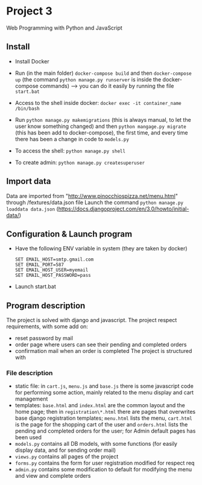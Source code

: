 # Project 3

Web Programming with Python and JavaScript

## Install
- Install Docker
- Run (in the main folder) `docker-compose build` and then `docker-compose up` (the command `python manage.py runserver` is inside the docker-compose commands)
--> you can do it easily by running the file `start.bat`
- Access to the shell inside docker: `docker exec -it container_name /bin/bash`
- Run `python manage.py makemigrations` (this is always manual, to let the user know something changed) and then `python mangage.py migrate` (this has been add to docker-compose), the first time, and every time there has been a change in code to `models.py`

- To access the shell: `python manage.py shell`
- To create admin: `python manage.py createsuperuser`


## Import data
Data are imported from "http://www.pinocchiospizza.net/menu.html" through /fextures/data.json file
Launch the command `python manage.py loaddata data.json`
(https://docs.djangoproject.com/en/3.0/howto/initial-data/)


## Configuration & Launch program
- Have the following ENV variable in system (they are taken by docker)
    ```
    SET EMAIL_HOST=smtp.gmail.com
    SET EMAIL_PORT=587
    SET EMAIL_HOST_USER=myemail
    SET EMAIL_HOST_PASSWORD=pass
    ```
- Launch start.bat


## Program description
The project is solved with django and javascript.
The project respect requirements, with some add on:
- reset password by mail
- order page where users can see their pending and completed orders
- confirmation mail when an order is completed
The project is structured with

### File description
- static file: in `cart.js`, `menu.js` and `base.js` there is some javascript code for performing some action, mainly related to the menu display and cart management 
- templates: `base.html` and `index.html` are the common layout and the home page; then in `registration\*.html` there are pages that overwrites base django registration templates; `menu.html` lists the menu, `cart.html` is the page for the shopping cart of the user and `orders.html` lists the pending and completed orders for the user; for Admin default pages has been used
- `models.py` contains all DB models, with some functions (for easily display data, and for sending order mail)
- `views.py` contains all pages of the project
- `forms.py` contains the form for user registration modified for respect req
- `admin.py` contains some modification to default for modifying the menu and view and complete orders
